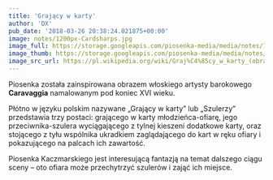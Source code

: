 ```yaml
---
title: 'Grający w karty'
author: 'DX'
pub_date: '2018-03-26 20:38:24.021875+00:00'
image: notes/1200px-Cardsharps.jpg
image_full: https://storage.googleapis.com/piosenka-media/media/notes/1200px-Cardsharps.jpg
image_thumb: https://storage.googleapis.com/piosenka-media/media/notes/1200px-Cardsharps.jpg.0x300_q85_upscale.jpg
image_src_url: https://pl.wikipedia.org/wiki/Graj%C4%85cy_w_karty_(obraz_Caravaggia)
---
```


Piosenka została zainspirowana obrazem włoskiego artysty barokowego **Caravaggia** namalowanym  pod koniec XVI wieku.

Płótno w języku polskim nazywane „Grający w karty” lub „Szulerzy” przedstawia trzy postaci: grającego w karty młodzieńca\-ofiarę, jego przeciwnika\-szulera wyciągającego z tylnej kieszeni dodatkowe karty, oraz stojącego z tyłu wspólnika ukradkiem zaglądającego do kart w ręku ofiary i pokazującego na palcach ich zawartość.

Piosenka Kaczmarskiego jest interesującą fantazją na temat dalszego ciągu sceny – oto ofiara może przechytrzyć szulerów i zająć ich miejsce.